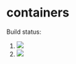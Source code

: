 # containers

Build status:

1. [![](https://github.com/brandonsrho57/oop_containers/workflows/tests-fibonacci/badge.svg)](https://github.com/brandonsrho57/oop_containers/actions?query=workflow%3Atests-fibonacci)
1. [![](https://github.com/brandonsrho57/oop_containers/workflows/tests-range/badge.svg)](https://github.com/brandonsrho57/oop_containers/actions?query=workflow%3Atests-range)
